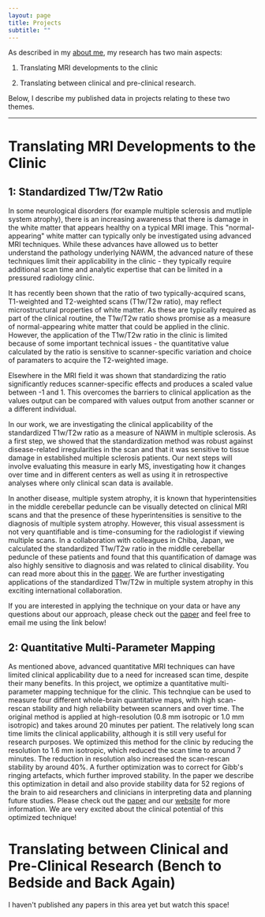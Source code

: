 ```yaml
---
layout: page
title: Projects
subtitle: ""
---
```


As described in my [about me](aboutresearch.md), my research has two main aspects: 

1) Translating MRI developments to the clinic

2) Translating between clinical and pre-clinical research. 
     
Below, I describe my published data in projects relating to these two themes.

---

# Translating MRI Developments to the Clinic

## 1: Standardized T1w/T2w Ratio 
In some neurological disorders (for example multiple sclerosis and mutliple system atrophy), there is an increasing awareness that there is damage in the white matter that appears healthy on a typical MRI image. This "normal-appearing" white matter can typically only be investigated using advanced MRI techniques. While these advances have allowed us to better understand the pathology underlying NAWM, the advanced nature of these techniques limit their applicability in the clinic - they typically require additional scan time and analytic expertise that can be limited in a pressured radiology clinic. 

It has recently been shown that the ratio of two typically-acquired scans, T1-weighted and T2-weighted scans (T1w/T2w ratio), may reflect microstructural properties of white matter. As these are typically required as part of the clinical routine, the T1w/T2w ratio shows promise as a measure of normal-appearing white matter that could be applied in the clinic. However, the application of the T1w/T2w ratio in the clinic is limited because of some important technical issues - the quantitative value calculated by the ratio is sensitive to scanner-specific variation and choice of paramaters to acquire the T2-weighted image. 

Elsewhere in the MRI field it was shown that standardizing the ratio significantly reduces scanner-specific effects and produces a scaled value between -1 and 1. This overcomes the barriers to clinical application as the values output can be compared with values output from another scanner or a different individual. 

In our work, we are investigating the clinical applicability of the standardized T1w/T2w ratio as a measure of NAWM in multiple sclerosis. As a first step, we showed that the standardization method was robust against disease-related irregularities in the scan and that it was sensitive to tissue damage in established multiple sclerosis patients. Our next steps will involve evaluating this measure in early MS, investigating how it changes over time and in different centers as well as using it in retrospective analyses where only clinical scan data is available. 

In another disease, multiple system atrophy, it is known that hyperintensities in the middle cerebellar peduncle can be visually detected on clinical MRI scans and that the presence of these hyperintensities is sensitive to the diagnosis of multiple system atrophy. However, this visual assessment is not very quantifiable and is time-consuming for the radiologist if viewing multiple scans. In a collaboration with colleagues in Chiba, Japan, we calculated the standardized T1w/T2w ratio in the middle cerebellar peduncle of these patients and found that this quantification of damage was also highly sensitive to diagnosis and was related to clinical disability. You can read more about this in the [paper](https://pubmed.ncbi.nlm.nih.gov/33241514). We are further investigating applications of the standardized T1w/T2w in multiple system atrophy in this exciting international collaboration.

If you are interested in applying the technique on your data or have any questions about our approach, please check out the [paper](https://doi.org/10.3389/fneur.2019.00334) and feel free to email me using the link below!

## 2: Quantitative Multi-Parameter Mapping
As mentioned above, advanced quantitative MRI techniques can have limited clinical applicability due to a need for increased scan time, despite their many benefits. In this project, we optimize a quantitative multi-parameter mapping technique for the clinic. This technqiue can be used to measure four different whole-brain quantitative maps, with high scan-rescan stability and high reliability between scanners and over time. The original method is applied at high-resolution (0.8 mm isotropic or 1.0 mm isotropic) and takes around 20 minutes per patient. The relatively long scan time limits the clinical applicability, although it is still very useful for research purposes. We optimized this method for the clinic by reducing the resolution to 1.6 mm isotropic, which reduced the scan time to around 7 minutes. The reduction in resolution also increased the scan-rescan stability by around 40%. A further optimization was to correct for Gibb's ringing artefacts, which further improved stability. In the paper we describe this optimization in detail and also provide stability data for 52 regions of the brain to aid researchers and clinicians in interpreting data and planning future studies. Please check out the [paper](https://www.frontiersin.org/articles/10.3389/fnins.2020.611194/full) and our [website](https://clinicalmpm.github.io/) for more information. We are very excited about the clinical potential of this optimized technique!

# Translating between Clinical and Pre-Clinical Research (Bench to Bedside and Back Again)
I haven't published any papers in this area yet but watch this space!

